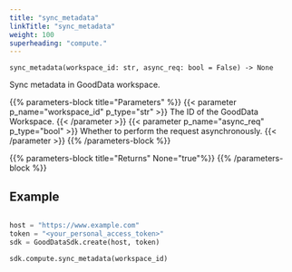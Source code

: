 ```yaml
---
title: "sync_metadata"
linkTitle: "sync_metadata"
weight: 100
superheading: "compute."
---
```


``sync_metadata(workspace_id: str, async_req: bool = False) -> None``

Sync metadata in GoodData workspace.


{{% parameters-block  title="Parameters" %}}
{{< parameter p_name="workspace_id" p_type="str" >}}
The ID of the GoodData Workspace.
{{< /parameter >}}
{{< parameter p_name="async_req" p_type="bool" >}}
Whether to perform the request asynchronously.
{{< /parameter >}}
{{% /parameters-block %}}

{{% parameters-block title="Returns" None="true"%}}
{{% /parameters-block %}}


## Example

```python

host = "https://www.example.com"
token = "<your_personal_access_token>"
sdk = GoodDataSdk.create(host, token)

sdk.compute.sync_metadata(workspace_id)
```
